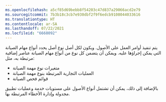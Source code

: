 ```yaml
---
ms.openlocfilehash: a5cf85d69bebb8f54203c47d837a29066acd2e79
ms.sourcegitcommit: 7b3b18c3cb7e930dbf2f9f6edcb9108044033616
ms.translationtype: HT
ms.contentlocale: ar-SA
ms.lasthandoff: 07/22/2021
ms.locfileid: "6668092"
---
```

يتم تنفيذ أوامر العمل على الأصول. ويكون لكل أصل نوع أصل يحدد أنواع مهام الصيانة التي يمكن إجراؤها عليه. ويمكن أن يتضمن كل نوع من أنواع مهام الصيانة عناصر إضافية مرتبطة به، مثل:

- متغيرات نوع مهمة الصيانة
- العمليات التجارية المرتبطة بنوع مهمة الصيانة
- قوائم فحص الصيانة

بالإضافة إلى ذلك، يمكن أن تشتمل أنواع الأصول على مستويات خدمة وعمليات تطبيق مجدولة وإدارة الأخطاء المرتبطة بها. 

